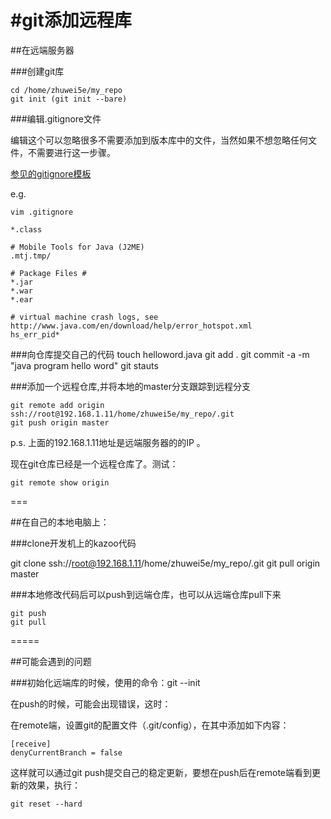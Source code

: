 #git添加远程库
====

##在远端服务器

###创建git库

	cd /home/zhuwei5e/my_repo
	git init (git init --bare)

###编辑.gitignore文件

编辑这个可以忽略很多不需要添加到版本库中的文件，当然如果不想忽略任何文件，不需要进行这一步骤。

[参见的gitignore模板](https://github.com/github/gitignore)

e.g.

	vim .gitignore
	
	*.class
	
	# Mobile Tools for Java (J2ME)
	.mtj.tmp/
	
	# Package Files #
	*.jar
	*.war
	*.ear
	
	# virtual machine crash logs, see http://www.java.com/en/download/help/error_hotspot.xml
	hs_err_pid*


###向仓库提交自己的代码
	touch helloword.java
	git add .
	git commit -a -m "java program hello word"
	git stauts

###添加一个远程仓库,并将本地的master分支跟踪到远程分支

	git remote add origin ssh://root@192.168.1.11/home/zhuwei5e/my_repo/.git
	git push origin master

p.s. 上面的192.168.1.11地址是远端服务器的的IP 。

现在git仓库已经是一个远程仓库了。测试：

	git remote show origin
	
===
	
##在自己的本地电脑上：

###clone开发机上的kazoo代码

git clone ssh://root@192.168.1.11/home/zhuwei5e/my_repo/.git
git pull origin master

###本地修改代码后可以push到远端仓库，也可以从远端仓库pull下来

	git push
	git pull

=====

##可能会遇到的问题

###初始化远端库的时候，使用的命令：git --init

在push的时候，可能会出现错误，这时：

在remote端，设置git的配置文件（.git/config），在其中添加如下内容： 
	
	[receive]
	denyCurrentBranch = false

这样就可以通过git push提交自己的稳定更新，要想在push后在remote端看到更新的效果，执行：
	
	git reset --hard




	


